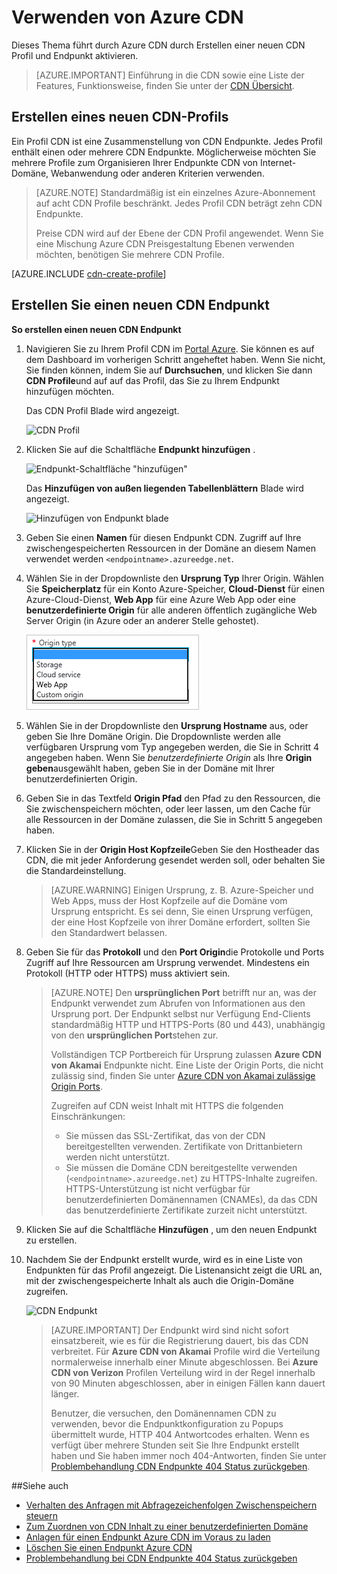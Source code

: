 <properties
     pageTitle="Verwenden von Azure CDN | Microsoft Azure"
     description="In diesem Thema wird gezeigt, wie das Content Delivery Network (CDN) für Azure aktivieren. Das Lernprogramm führt durch die Erstellung eines neuen CDN Profil und Endpunkt."
     services="cdn"
     documentationCenter=""
     authors="camsoper"
     manager="erikre"
     editor=""/>
<tags
     ms.service="cdn"
     ms.workload="media"
     ms.tgt_pltfrm="na"
     ms.devlang="na"
     ms.topic="get-started-article"
     ms.date="07/28/2016" 
     ms.author="casoper"/>

# <a name="using-azure-cdn"></a>Verwenden von Azure CDN  

Dieses Thema führt durch Azure CDN durch Erstellen einer neuen CDN Profil und Endpunkt aktivieren.

>[AZURE.IMPORTANT] Einführung in die CDN sowie eine Liste der Features, Funktionsweise, finden Sie unter der [CDN Übersicht](./cdn-overview.md).

## <a name="create-a-new-cdn-profile"></a>Erstellen eines neuen CDN-Profils

Ein Profil CDN ist eine Zusammenstellung von CDN Endpunkte.  Jedes Profil enthält einen oder mehrere CDN Endpunkte.  Möglicherweise möchten Sie mehrere Profile zum Organisieren Ihrer Endpunkte CDN von Internet-Domäne, Webanwendung oder anderen Kriterien verwenden.

> [AZURE.NOTE] Standardmäßig ist ein einzelnes Azure-Abonnement auf acht CDN Profile beschränkt. Jedes Profil CDN beträgt zehn CDN Endpunkte.
>
> Preise CDN wird auf der Ebene der CDN Profil angewendet. Wenn Sie eine Mischung Azure CDN Preisgestaltung Ebenen verwenden möchten, benötigen Sie mehrere CDN Profile.

[AZURE.INCLUDE [cdn-create-profile](../../includes/cdn-create-profile.md)]

## <a name="create-a-new-cdn-endpoint"></a>Erstellen Sie einen neuen CDN Endpunkt

**So erstellen einen neuen CDN Endpunkt**

1. Navigieren Sie zu Ihrem Profil CDN im [Portal Azure](https://portal.azure.com).  Sie können es auf dem Dashboard im vorherigen Schritt angeheftet haben.  Wenn Sie nicht, Sie finden können, indem Sie auf **Durchsuchen**, und klicken Sie dann **CDN Profile**und auf auf das Profil, das Sie zu Ihrem Endpunkt hinzufügen möchten.

    Das CDN Profil Blade wird angezeigt.

    ![CDN Profil][cdn-profile-settings]

2. Klicken Sie auf die Schaltfläche **Endpunkt hinzufügen** .

    ![Endpunkt-Schaltfläche "hinzufügen"][cdn-new-endpoint-button]

    Das **Hinzufügen von außen liegenden Tabellenblättern** Blade wird angezeigt.

    ![Hinzufügen von Endpunkt blade][cdn-add-endpoint]

3. Geben Sie einen **Namen** für diesen Endpunkt CDN.  Zugriff auf Ihre zwischengespeicherten Ressourcen in der Domäne an diesem Namen verwendet werden `<endpointname>.azureedge.net`.

4. Wählen Sie in der Dropdownliste den **Ursprung Typ** Ihrer Origin.  Wählen Sie **Speicherplatz** für ein Konto Azure-Speicher, **Cloud-Dienst** für einen Azure-Cloud-Dienst, **Web App** für eine Azure Web App oder eine **benutzerdefinierte Origin** für alle anderen öffentlich zugängliche Web Server Origin (in Azure oder an anderer Stelle gehostet).

    ![CDN Origin Typ](./media/cdn-create-new-endpoint/cdn-origin-type.png)
        
5. Wählen Sie in der Dropdownliste den **Ursprung Hostname** aus, oder geben Sie Ihre Domäne Origin.  Die Dropdownliste werden alle verfügbaren Ursprung vom Typ angegeben werden, die Sie in Schritt 4 angegeben haben.  Wenn Sie *benutzerdefinierte Origin* als Ihre **Origin geben**ausgewählt haben, geben Sie in der Domäne mit Ihrer benutzerdefinierten Origin.

6. Geben Sie in das Textfeld **Origin Pfad** den Pfad zu den Ressourcen, die Sie zwischenspeichern möchten, oder leer lassen, um den Cache für alle Ressourcen in der Domäne zulassen, die Sie in Schritt 5 angegeben haben.

7. Klicken Sie in der **Origin Host Kopfzeile**Geben Sie den Hostheader das CDN, die mit jeder Anforderung gesendet werden soll, oder behalten Sie die Standardeinstellung.

    > [AZURE.WARNING] Einigen Ursprung, z. B. Azure-Speicher und Web Apps, muss der Host Kopfzeile auf die Domäne vom Ursprung entspricht. Es sei denn, Sie einen Ursprung verfügen, der eine Host Kopfzeile von ihrer Domäne erfordert, sollten Sie den Standardwert belassen.

8. Geben Sie für das **Protokoll** und den **Port Origin**die Protokolle und Ports Zugriff auf Ihre Ressourcen am Ursprung verwendet.  Mindestens ein Protokoll (HTTP oder HTTPS) muss aktiviert sein.
    
    > [AZURE.NOTE] Den **ursprünglichen Port** betrifft nur an, was der Endpunkt verwendet zum Abrufen von Informationen aus den Ursprung port.  Der Endpunkt selbst nur Verfügung End-Clients standardmäßig HTTP und HTTPS-Ports (80 und 443), unabhängig von den **ursprünglichen Port**stehen zur.  
    >
    > Vollständigen TCP Portbereich für Ursprung zulassen **Azure CDN von Akamai** Endpunkte nicht.  Eine Liste der Origin Ports, die nicht zulässig sind, finden Sie unter [Azure CDN von Akamai zulässige Origin Ports](https://msdn.microsoft.com/library/mt757337.aspx).  
    >
    > Zugreifen auf CDN weist Inhalt mit HTTPS die folgenden Einschränkungen:
    > 
    > - Sie müssen das SSL-Zertifikat, das von der CDN bereitgestellten verwenden. Zertifikate von Drittanbietern werden nicht unterstützt.
    > - Sie müssen die Domäne CDN bereitgestellte verwenden (`<endpointname>.azureedge.net`) zu HTTPS-Inhalte zugreifen. HTTPS-Unterstützung ist nicht verfügbar für benutzerdefinierten Domänennamen (CNAMEs), da das CDN das benutzerdefinierte Zertifikate zurzeit nicht unterstützt.

9. Klicken Sie auf die Schaltfläche **Hinzufügen** , um den neuen Endpunkt zu erstellen.

10. Nachdem Sie der Endpunkt erstellt wurde, wird es in eine Liste von Endpunkten für das Profil angezeigt. Die Listenansicht zeigt die URL an, mit der zwischengespeicherte Inhalt als auch die Origin-Domäne zugreifen.

    ![CDN Endpunkt][cdn-endpoint-success]

    > [AZURE.IMPORTANT] Der Endpunkt wird sind nicht sofort einsatzbereit, wie es für die Registrierung dauert, bis das CDN verbreitet.  Für <b>Azure CDN von Akamai</b> Profile wird die Verteilung normalerweise innerhalb einer Minute abgeschlossen.  Bei <b>Azure CDN von Verizon</b> Profilen Verteilung wird in der Regel innerhalb von 90 Minuten abgeschlossen, aber in einigen Fällen kann dauert länger.
    >    
    > Benutzer, die versuchen, den Domänennamen CDN zu verwenden, bevor die Endpunktkonfiguration zu Popups übermittelt wurde, HTTP 404 Antwortcodes erhalten.  Wenn es verfügt über mehrere Stunden seit Sie Ihre Endpunkt erstellt haben und Sie haben immer noch 404-Antworten, finden Sie unter [Problembehandlung CDN Endpunkte 404 Status zurückgeben](cdn-troubleshoot-endpoint.md).


##<a name="see-also"></a>Siehe auch
- [Verhalten des Anfragen mit Abfragezeichenfolgen Zwischenspeichern steuern](cdn-query-string.md)
- [Zum Zuordnen von CDN Inhalt zu einer benutzerdefinierten Domäne](cdn-map-content-to-custom-domain.md)
- [Anlagen für einen Endpunkt Azure CDN im Voraus zu laden](cdn-preload-endpoint.md)
- [Löschen Sie einen Endpunkt Azure CDN](cdn-purge-endpoint.md)
- [Problembehandlung bei CDN Endpunkte 404 Status zurückgeben](cdn-troubleshoot-endpoint.md)

[cdn-profile-settings]: ./media/cdn-create-new-endpoint/cdn-profile-settings.png
[cdn-new-endpoint-button]: ./media/cdn-create-new-endpoint/cdn-new-endpoint-button.png
[cdn-add-endpoint]: ./media/cdn-create-new-endpoint/cdn-add-endpoint.png
[cdn-endpoint-success]: ./media/cdn-create-new-endpoint/cdn-endpoint-success.png
